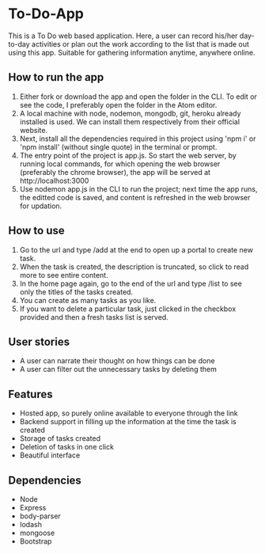 # To-Do-App

This is a To Do web based application. Here, a user can record his/her day-to-day activities or plan out the work according to the list that is made out using this app. Suitable for gathering information anytime, anywhere online.

## How to run the app

1. Either fork or download the app and open the folder in the CLI. To edit or see the code, I preferably open the folder in the Atom editor.
2. A local machine with node, nodemon, mongodb, git, heroku already installed is used. We can install them respectively from their official website.
3. Next, install all the dependencies required in this project using 'npm i' or 'npm install' (without single quote) in the terminal or prompt.
4. The entry point of the project is app.js. So start the web server, by running local commands, for which opening the web browser (preferably the chrome browser), the app will be served at http://localhost:3000
5. Use nodemon app.js in the CLI to run the project; next time the app runs, the editted code is saved, and content is refreshed in the web browser for updation.

## How to use

1. Go to the url and type /add at the end to open up a portal to create new task.
2. When the task is created, the description is truncated, so click to read more to see entire content. 
3. In the home page again, go to the end of the url and type /list to see only the titles of the tasks created.
4. You can create as many tasks as you like.
5. If you want to delete a particular task, just clicked in the checkbox provided and then a fresh tasks list is served.

## User stories

- A user can narrate their thought on how things can be done
- A user can filter out the unnecessary tasks by deleting them

## Features

- Hosted app, so purely online available to everyone through the link
- Backend support in filling up the information at the time the task is created
- Storage of tasks created
- Deletion of tasks in one click
- Beautiful interface

## Dependencies

- Node
- Express
- body-parser
- lodash
- mongoose
- Bootstrap
